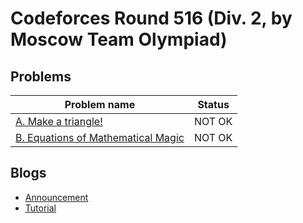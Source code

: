 # Codeforces Round 516 (Div. 2, by Moscow Team Olympiad)

## Problems

|Problem name|Status|
|------------|---------|
| [A. Make a triangle!](problems/A._Make_a_triangle!.md)|NOT OK|
| [B. Equations of Mathematical Magic](problems/B._Equations_of_Mathematical_Magic.md)|NOT OK|
## Blogs

- [Announcement](blogs/Announcement.md)
- [Tutorial](blogs/Tutorial.md)
